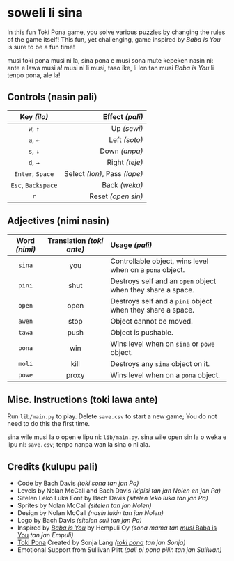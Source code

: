 # soweli li sina
In this fun Toki Pona game, you solve various puzzles by changing the rules of the game itself! This fun, yet challenging, game inspired by *Baba is You* is sure to be a fun time!

musi toki pona musi ni la, sina pona e musi sona mute kepeken nasin ni: ante e lawa musi a! musi ni li musi, taso ike, li lon tan musi *Baba is You* li tenpo pona, ale la!

## Controls (nasin pali)
| **Key *(ilo)*** | **Effect *(pali)*** |
| :---: | ---: |
| `w`, `↑` | Up *(sewi)* |
| `a`, `←` | Left *(soto)* |
| `s`, `↓` | Down *(anpa)* |
| `d`, `→` | Right *(teje)* |
| `Enter`, `Space` | Select *(lon)*, Pass *(lape)* |
| `Esc`, `Backspace` | Back *(weka)* |
| `r` | Reset *(open sin)* |

## Adjectives (nimi nasin)
| **Word *(nimi)*** | **Translation *(toki ante)*** | **Usage *(pali)*** |
| :---: | :---: | :--- |
| `sina` | you | Controllable object, wins level when on a `pona` object. |
| `pini` | shut | Destroys self and an `open` object when they share a space. |
| `open` | open | Destroys self and a `pini` object when they share a space. |
| `awen` | stop | Object cannot be moved. |
| `tawa` | push | Object is pushable. |
| `pona` | win | Wins level when on `sina` or `powe` object. |
| `moli` | kill | Destroys any `sina` object on it. |
| `powe` | proxy | Wins level when on a `pona` object. |

## Misc. Instructions (toki lawa ante)
Run `lib/main.py` to play. Delete `save.csv` to start a new game; You do not need to do this the first time.

sina wile musi la o open e lipu ni: `lib/main.py`. sina wile open sin la o weka e lipu ni: `save.csv`; tenpo nanpa wan la sina o ni ala.

## Credits (kulupu pali)
* Code by Bach Davis *(toki sona tan jan Pa)*
* Levels by Nolan McCall and Bach Davis *(kipisi tan jan Nolen en jan Pa)*
* Sitelen Leko Luka Font by Bach Davis *(sitelen leko luka tan jan Pa)*
* Sprites by Nolan McCall *(sitelen tan jan Nolen)*
* Design by Nolan McCall *(nasin lukin tan jan Nolen)*
* Logo by Bach Davis *(sitelen suli tan jan Pa)*
* Inspired by [*Baba is You*](https://store.steampowered.com/app/736260/Baba_Is_You/) by Hempuli Oy *(sona mama tan* [*musi* Baba is You](https://store.steampowered.com/app/736260/Baba_Is_You/) *tan jan Empuli)*
* [Toki Pona](tokipona.org) Created by Sonja Lang *([toki pona](tokipona.org) tan jan Sonja)* 
* Emotional Support from Sullivan Plitt *(pali pi pona pilin tan jan Suliwan)*